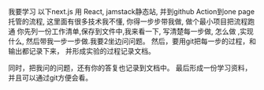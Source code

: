 我要学习 以下next.js 用 React, jamstack静态站, 并到github Action到one page托管的流程, 这里面有很多技术我不懂, 你得一步步带我做, 做个最小项目把流程跑通
你先列一份工作清单,保存到文件中,我来看一下, 写清楚每一步做, 怎么做 ,实现什么, 然后带我一步一步做.我要2坐边问问题。
然后，要用git把每一步的过程，和输出都记录下来， 并形成实验的过程记录文档。 

同时，把我问的问题，还有你的答复也记录到文档中。 最后形成一份学习资料，并且可以通过git方便会看。 